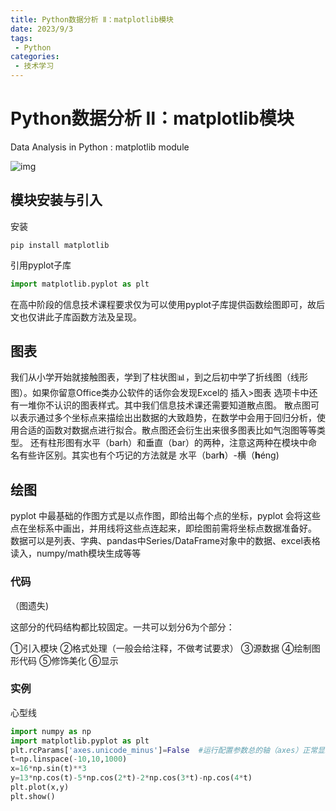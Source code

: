 ```yaml
---
title: Python数据分析 Ⅱ：matplotlib模块
date: 2023/9/3
tags:
 - Python
categories:
 - 技术学习
---
```


# Python数据分析 Ⅱ：matplotlib模块

Data Analysis in Python : matplotlib module

![img](/uploads/2023/06/2024070710204615.png)

## 模块安装与引入

安装

```shell
pip install matplotlib
```

引用pyplot子库

```python
import matplotlib.pyplot as plt
```

在高中阶段的信息技术课程要求仅为可以使用pyplot子库提供函数绘图即可，故后文也仅讲此子库函数方法及呈现。

## 图表

我们从小学开始就接触图表，学到了柱状图📊，到之后初中学了折线图（线形图）。如果你留意Office类办公软件的话你会发现Excel的 插入>图表 选项卡中还有一堆你不认识的图表样式。其中我们信息技术课还需要知道散点图。
散点图可以表示通过多个坐标点来描绘出出数据的大致趋势，在数学中会用于回归分析，使用合适的函数对数据点进行拟合。散点图还会衍生出来很多图表比如气泡图等等类型。
还有柱形图有水平（barh）和垂直（bar）的两种，注意这两种在模块中命名有些许区别。其实也有个巧记的方法就是 水平（bar**h**）-横（**h**éng)

## 绘图

pyplot 中最基础的作图方式是以点作图，即给出每个点的坐标，pyplot 会将这些点在坐标系中画出，并用线将这些点连起来，即绘图前需将坐标点数据准备好。
数据可以是列表、字典、pandas中Series/DataFrame对象中的数据、excel表格读入，numpy/math模块生成等等

### 代码

（图遗失)

这部分的代码结构都比较固定。一共可以划分6为个部分：

①引入模块 ②格式处理（一般会给注释，不做考试要求） ③源数据 ④绘制图形代码 ⑤修饰美化 ⑥显示

### 实例

心型线

```python
import numpy as np
import matplotlib.pyplot as plt
plt.rcParams['axes.unicode_minus']=False  #运行配置参数总的轴（axes）正常显示正负号（minus）
t=np.linspace(-10,10,1000)
x=16*np.sin(t)**3
y=13*np.cos(t)-5*np.cos(2*t)-2*np.cos(3*t)-np.cos(4*t)
plt.plot(x,y)
plt.show()
```